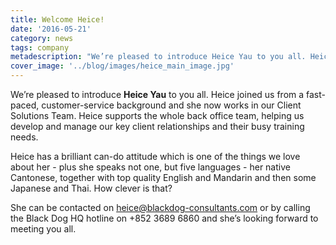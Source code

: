 ```yaml
---
title: Welcome Heice!
date: '2016-05-21'
category: news
tags: company
metadescription: "We’re pleased to introduce Heice Yau to you all. Heice joined us from a fast-paced, customer-service background and she now works in our Client Solutions Team."
cover_image: '../blog/images/heice_main_image.jpg'
---
```


We’re pleased to introduce __Heice Yau__ to you all. Heice joined us from a fast-paced, customer-service background and she now works in our Client Solutions Team. Heice supports the whole back office team, helping us develop and manage our key client relationships and their busy training needs.

Heice has a brilliant can-do attitude which is one of the things we love about her - plus she speaks not one, but five languages - her native Cantonese, together with top quality English and Mandarin and then some Japanese and Thai. How clever is that?

She can be contacted on [heice@blackdog-consultants.com](mailto:heice@blackdog-consultants.com) or by calling the Black Dog HQ hotline on +852 3689 6860 and she’s looking forward to meeting you all.